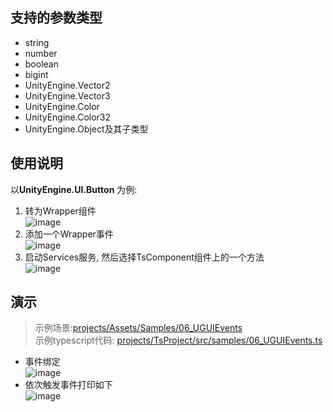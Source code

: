 ## 支持的参数类型
- string
- number
- boolean
- bigint
- UnityEngine.Vector2
- UnityEngine.Vector3
- UnityEngine.Color
- UnityEngine.Color32
- UnityEngine.Object及其子类型

## 使用说明
以**UnityEngine.UI.Button** 为例:

1. 转为Wrapper组件  
![image](https://user-images.githubusercontent.com/45587825/227753184-a38abb02-8aa3-4c12-8b85-f269794b4d1c.png)
2. 添加一个Wrapper事件  
![image](https://user-images.githubusercontent.com/45587825/227753165-adbce705-7a5f-4302-be90-fce1934e2850.png)
3. 启动Services服务, 然后选择TsComponent组件上的一个方法  
![image](https://user-images.githubusercontent.com/45587825/227753269-bf4222fc-4e08-4385-b50e-973b4b173d1d.png)

## 演示
> 示例场景:[projects/Assets/Samples/06_UGUIEvents](../projects/Assets/Samples/06_UGUIEvents/)  
> 示例typescript代码: [projects/TsProject/src/samples/06_UGUIEvents.ts](../projects/TsProject/src/samples/06_UGUIEvents.ts)  

- 事件绑定  
![image](https://user-images.githubusercontent.com/45587825/227753354-fcaab716-9c26-4ad3-a20d-0fb3215f612f.png)
- 依次触发事件打印如下  
![image](https://user-images.githubusercontent.com/45587825/227753412-976d800a-3789-4039-8a63-c5335f5bf63e.png)